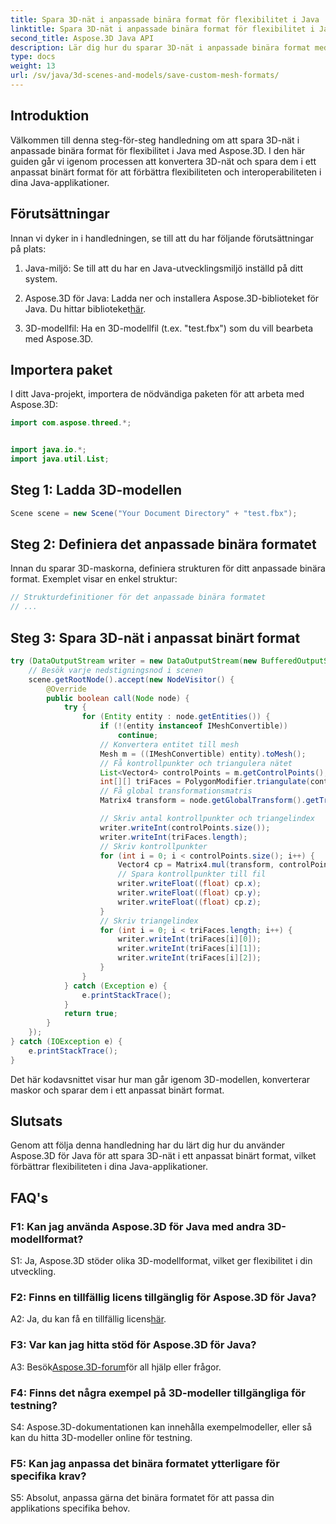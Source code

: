 ```yaml
---
title: Spara 3D-nät i anpassade binära format för flexibilitet i Java
linktitle: Spara 3D-nät i anpassade binära format för flexibilitet i Java
second_title: Aspose.3D Java API
description: Lär dig hur du sparar 3D-nät i anpassade binära format med Aspose.3D för Java. Förbättra flexibiliteten i Java-applikationer med denna steg-för-steg handledning.
type: docs
weight: 13
url: /sv/java/3d-scenes-and-models/save-custom-mesh-formats/
---
```

## Introduktion

Välkommen till denna steg-för-steg handledning om att spara 3D-nät i anpassade binära format för flexibilitet i Java med Aspose.3D. I den här guiden går vi igenom processen att konvertera 3D-nät och spara dem i ett anpassat binärt format för att förbättra flexibiliteten och interoperabiliteten i dina Java-applikationer.

## Förutsättningar

Innan vi dyker in i handledningen, se till att du har följande förutsättningar på plats:

1. Java-miljö: Se till att du har en Java-utvecklingsmiljö inställd på ditt system.

2.  Aspose.3D för Java: Ladda ner och installera Aspose.3D-biblioteket för Java. Du hittar biblioteket[här](https://releases.aspose.com/3d/java/).

3. 3D-modellfil: Ha en 3D-modellfil (t.ex. "test.fbx") som du vill bearbeta med Aspose.3D.

## Importera paket

I ditt Java-projekt, importera de nödvändiga paketen för att arbeta med Aspose.3D:

```java
import com.aspose.threed.*;


import java.io.*;
import java.util.List;
```

## Steg 1: Ladda 3D-modellen

```java
Scene scene = new Scene("Your Document Directory" + "test.fbx");
```

## Steg 2: Definiera det anpassade binära formatet

Innan du sparar 3D-maskorna, definiera strukturen för ditt anpassade binära format. Exemplet visar en enkel struktur:

```java
// Strukturdefinitioner för det anpassade binära formatet
// ...
```

## Steg 3: Spara 3D-nät i anpassat binärt format

```java
try (DataOutputStream writer = new DataOutputStream(new BufferedOutputStream(new FileOutputStream("Your Document Directory" + "Save3DMeshesInCustomBinaryFormat_out")))) {
    // Besök varje nedstigningsnod i scenen
    scene.getRootNode().accept(new NodeVisitor() {
        @Override
        public boolean call(Node node) {
            try {
                for (Entity entity : node.getEntities()) {
                    if (!(entity instanceof IMeshConvertible))
                        continue;
                    // Konvertera entitet till mesh
                    Mesh m = ((IMeshConvertible) entity).toMesh();
                    // Få kontrollpunkter och triangulera nätet
                    List<Vector4> controlPoints = m.getControlPoints();
                    int[][] triFaces = PolygonModifier.triangulate(controlPoints, m.getPolygons());
                    // Få global transformationsmatris
                    Matrix4 transform = node.getGlobalTransform().getTransformMatrix();

                    // Skriv antal kontrollpunkter och triangelindex
                    writer.writeInt(controlPoints.size());
                    writer.writeInt(triFaces.length);
                    // Skriv kontrollpunkter
                    for (int i = 0; i < controlPoints.size(); i++) {
                        Vector4 cp = Matrix4.mul(transform, controlPoints.get(i));
                        // Spara kontrollpunkter till fil
                        writer.writeFloat((float) cp.x);
                        writer.writeFloat((float) cp.y);
                        writer.writeFloat((float) cp.z);
                    }
                    // Skriv triangelindex
                    for (int i = 0; i < triFaces.length; i++) {
                        writer.writeInt(triFaces[i][0]);
                        writer.writeInt(triFaces[i][1]);
                        writer.writeInt(triFaces[i][2]);
                    }
                }
            } catch (Exception e) {
                e.printStackTrace();
            }
            return true;
        }
    });
} catch (IOException e) {
    e.printStackTrace();
}
```

Det här kodavsnittet visar hur man går igenom 3D-modellen, konverterar maskor och sparar dem i ett anpassat binärt format.

## Slutsats

Genom att följa denna handledning har du lärt dig hur du använder Aspose.3D för Java för att spara 3D-nät i ett anpassat binärt format, vilket förbättrar flexibiliteten i dina Java-applikationer.

## FAQ's

### F1: Kan jag använda Aspose.3D för Java med andra 3D-modellformat?

S1: Ja, Aspose.3D stöder olika 3D-modellformat, vilket ger flexibilitet i din utveckling.

### F2: Finns en tillfällig licens tillgänglig för Aspose.3D för Java?

 A2: Ja, du kan få en tillfällig licens[här](https://purchase.aspose.com/temporary-license/).

### F3: Var kan jag hitta stöd för Aspose.3D för Java?

 A3: Besök[Aspose.3D-forum](https://forum.aspose.com/c/3d/18)för all hjälp eller frågor.

### F4: Finns det några exempel på 3D-modeller tillgängliga för testning?

S4: Aspose.3D-dokumentationen kan innehålla exempelmodeller, eller så kan du hitta 3D-modeller online för testning.

### F5: Kan jag anpassa det binära formatet ytterligare för specifika krav?

S5: Absolut, anpassa gärna det binära formatet för att passa din applikations specifika behov.